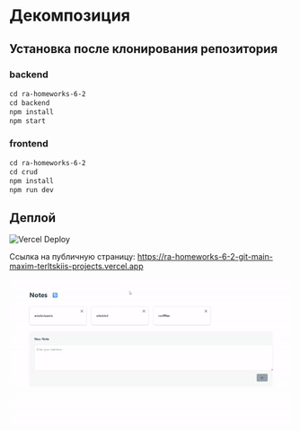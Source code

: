 # Декомпозиция

## Установка после клонирования репозитория

### backend
```
cd ra-homeworks-6-2
cd backend
npm install
npm start
```

### frontend
```
cd ra-homeworks-6-2
cd crud
npm install
npm run dev
```

## Деплой

![Vercel Deploy](https://deploy-badge.vercel.app/vercel/ra-homeworks-6-2-git-main-maxim-terltskiis-projects)

Ссылка на публичную страницу: https://ra-homeworks-6-2-git-main-maxim-terltskiis-projects.vercel.app

![Веб-страница](./motions/web-page.gif)
